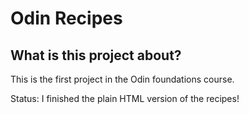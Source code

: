 # Odin Recipes

## What is this project about?

This is the first project in the Odin foundations course.

Status: I finished the plain HTML version of the recipes!
